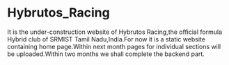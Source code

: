 # Hybrutos_Racing
It is the under-construction website of Hybrutos Racing,the official formula Hybrid club of SRMIST Tamil Nadu,India.For now it is a static website containing home page.Within next month pages for individual sections will be uploaded.Within two months we shall complete the backend part.
